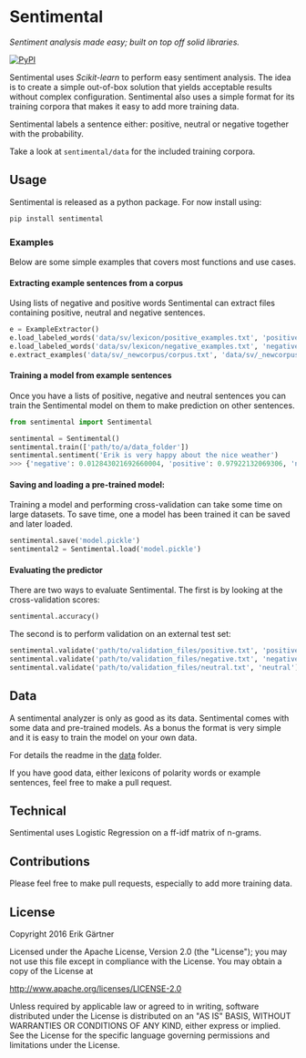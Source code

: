 # Sentimental
*Sentiment analysis made easy; built on top off solid libraries.*

[![PyPI](https://img.shields.io/pypi/v/sentimental.svg)](https://pypi.python.org/pypi/sentimental)

Sentimental uses *Scikit-learn* to perform easy sentiment analysis. The idea is to create a simple out-of-box solution that yields acceptable results without complex configuration. Sentimental also uses a simple format for its training corpora that makes it easy to add more training data.

Sentimental labels a sentence either: positive, neutral or negative together with the probability.

Take a look at `sentimental/data` for the included training corpora.

## Usage
Sentimental is released as a python package. For now install using:
```bash
pip install sentimental
```

### Examples
Below are some simple examples that covers most functions and use cases.

#### Extracting example sentences from a corpus
Using lists of negative and positive words Sentimental can extract files containing positive, neutral and negative sentences.
```python
e = ExampleExtractor()
e.load_labeled_words('data/sv/lexicon/positive_examples.txt', 'positive')
e.load_labeled_words('data/sv/lexicon/negative_examples.txt', 'negative')
e.extract_examples('data/sv/_newcorpus/corpus.txt', 'data/sv/_newcorpus')
```

#### Training a model from example sentences
Once you have a lists of positive, negative and neutral sentences you can train the Sentimental model on them to make prediction on other sentences.
```python
from sentimental import Sentimental

sentimental = Sentimental()
sentimental.train(['path/to/a/data_folder'])
sentimental.sentiment('Erik is very happy about the nice weather')
>>> {'negative': 0.012843021692660004, 'positive': 0.97922132069306, 'neutral': 0.0079356576142799052}
```

#### Saving and loading a pre-trained model:
Training a model and performing cross-validation can take some time on large datasets. To save time, one a model has been trained it can be saved and later loaded.

```python
sentimental.save('model.pickle')
sentimental2 = Sentimental.load('model.pickle')
```

#### Evaluating the predictor
There are two ways to evaluate Sentimental. The first is by looking at the cross-validation scores:

```python
sentimental.accuracy()
```

The second is to perform validation on an external test set:
```python
sentimental.validate('path/to/validation_files/positive.txt', 'positive')
sentimental.validate('path/to/validation_files/negative.txt', 'negative')
sentimental.validate('path/to/validation_files/neutral.txt', 'neutral')
```

## Data
A sentimental analyzer is only as good as its data. Sentimental comes with some data and pre-trained models. As a bonus the format is very simple and it is easy to train the model on your own data.

For details the readme in the [data](https://github.com/ErikGartner/sentimental/tree/master/sentimental/data) folder.

If you have good data, either lexicons of polarity words or example sentences, feel free to make a pull request.

## Technical
Sentimental uses Logistic Regression on a ff-idf matrix of n-grams.

## Contributions
Please feel free to make pull requests, especially to add more training data.

## License
Copyright 2016 Erik Gärtner

Licensed under the Apache License, Version 2.0 (the "License");
you may not use this file except in compliance with the License.
You may obtain a copy of the License at

http://www.apache.org/licenses/LICENSE-2.0

Unless required by applicable law or agreed to in writing, software
distributed under the License is distributed on an "AS IS" BASIS,
WITHOUT WARRANTIES OR CONDITIONS OF ANY KIND, either express or implied.
See the License for the specific language governing permissions and
limitations under the License.
